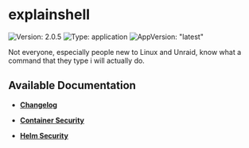 # explainshell

![Version: 2.0.5](https://img.shields.io/badge/Version-2.0.5-informational?style=flat-square) ![Type: application](https://img.shields.io/badge/Type-application-informational?style=flat-square) ![AppVersion: "latest"](https://img.shields.io/badge/AppVersion-"latest"-informational?style=flat-square)

Not everyone, especially people new to Linux and Unraid, know what a command that they type i will actually do.

## Available Documentation

- [**Changelog**](CHANGELOG)

- [**Container Security**](container-security)

- [**Helm Security**](helm-security)

